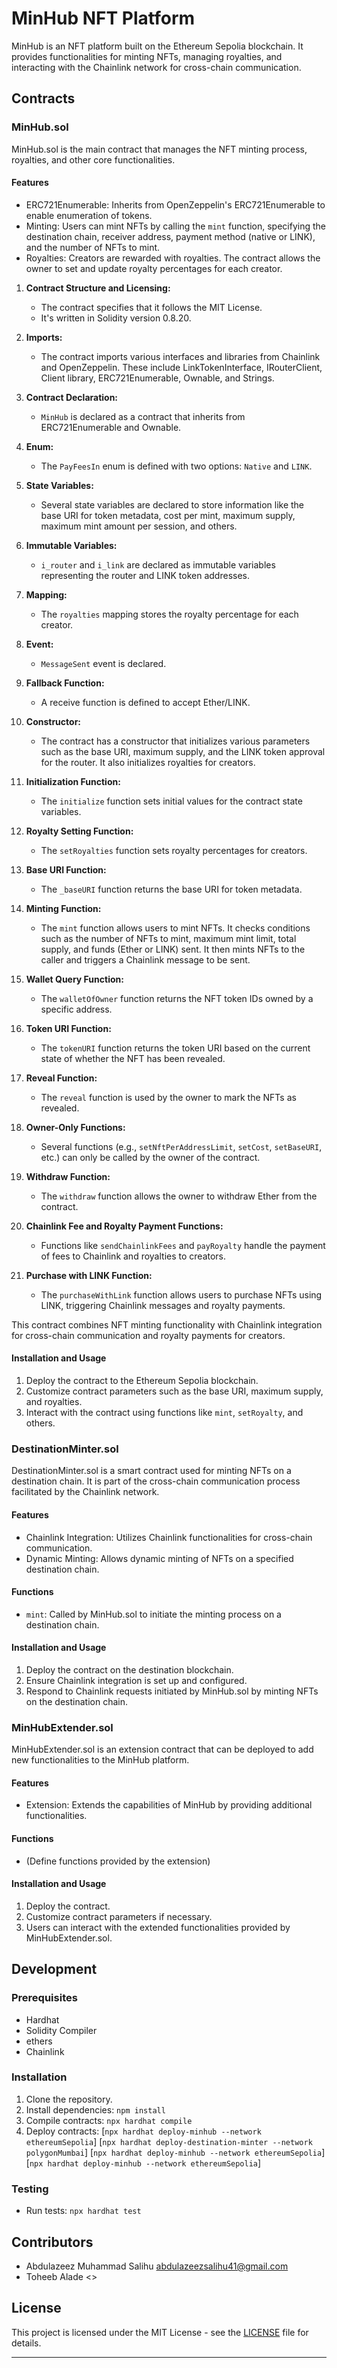 # MinHub NFT Platform

MinHub is an NFT platform built on the Ethereum Sepolia blockchain. It provides functionalities for minting NFTs, managing royalties, and interacting with the Chainlink network for cross-chain communication.

## Contracts

### MinHub.sol

MinHub.sol is the main contract that manages the NFT minting process, royalties, and other core functionalities.

#### Features

- ERC721Enumerable: Inherits from OpenZeppelin's ERC721Enumerable to enable enumeration of tokens.
- Minting: Users can mint NFTs by calling the `mint` function, specifying the destination chain, receiver address, payment method (native or LINK), and the number of NFTs to mint.
- Royalties: Creators are rewarded with royalties. The contract allows the owner to set and update royalty percentages for each creator.

1. **Contract Structure and Licensing:**

   - The contract specifies that it follows the MIT License.
   - It's written in Solidity version 0.8.20.

2. **Imports:**

   - The contract imports various interfaces and libraries from Chainlink and OpenZeppelin. These include LinkTokenInterface, IRouterClient, Client library, ERC721Enumerable, Ownable, and Strings.

3. **Contract Declaration:**

   - `MinHub` is declared as a contract that inherits from ERC721Enumerable and Ownable.

4. **Enum:**

   - The `PayFeesIn` enum is defined with two options: `Native` and `LINK`.

5. **State Variables:**

   - Several state variables are declared to store information like the base URI for token metadata, cost per mint, maximum supply, maximum mint amount per session, and others.

6. **Immutable Variables:**

   - `i_router` and `i_link` are declared as immutable variables representing the router and LINK token addresses.

7. **Mapping:**

   - The `royalties` mapping stores the royalty percentage for each creator.

8. **Event:**

   - `MessageSent` event is declared.

9. **Fallback Function:**

   - A receive function is defined to accept Ether/LINK.

10. **Constructor:**

    - The contract has a constructor that initializes various parameters such as the base URI, maximum supply, and the LINK token approval for the router. It also initializes royalties for creators.

11. **Initialization Function:**

    - The `initialize` function sets initial values for the contract state variables.

12. **Royalty Setting Function:**

    - The `setRoyalties` function sets royalty percentages for creators.

13. **Base URI Function:**

    - The `_baseURI` function returns the base URI for token metadata.

14. **Minting Function:**

    - The `mint` function allows users to mint NFTs. It checks conditions such as the number of NFTs to mint, maximum mint limit, total supply, and funds (Ether or LINK) sent. It then mints NFTs to the caller and triggers a Chainlink message to be sent.

15. **Wallet Query Function:**

    - The `walletOfOwner` function returns the NFT token IDs owned by a specific address.

16. **Token URI Function:**

    - The `tokenURI` function returns the token URI based on the current state of whether the NFT has been revealed.

17. **Reveal Function:**

    - The `reveal` function is used by the owner to mark the NFTs as revealed.

18. **Owner-Only Functions:**

    - Several functions (e.g., `setNftPerAddressLimit`, `setCost`, `setBaseURI`, etc.) can only be called by the owner of the contract.

19. **Withdraw Function:**

    - The `withdraw` function allows the owner to withdraw Ether from the contract.

20. **Chainlink Fee and Royalty Payment Functions:**

    - Functions like `sendChainlinkFees` and `payRoyalty` handle the payment of fees to Chainlink and royalties to creators.

21. **Purchase with LINK Function:**
    - The `purchaseWithLink` function allows users to purchase NFTs using LINK, triggering Chainlink messages and royalty payments.

This contract combines NFT minting functionality with Chainlink integration for cross-chain communication and royalty payments for creators.

#### Installation and Usage

1. Deploy the contract to the Ethereum Sepolia blockchain.
2. Customize contract parameters such as the base URI, maximum supply, and royalties.
3. Interact with the contract using functions like `mint`, `setRoyalty`, and others.

### DestinationMinter.sol

DestinationMinter.sol is a smart contract used for minting NFTs on a destination chain. It is part of the cross-chain communication process facilitated by the Chainlink network.

#### Features

- Chainlink Integration: Utilizes Chainlink functionalities for cross-chain communication.
- Dynamic Minting: Allows dynamic minting of NFTs on a specified destination chain.

#### Functions

- `mint`: Called by MinHub.sol to initiate the minting process on a destination chain.

#### Installation and Usage

1. Deploy the contract on the destination blockchain.
2. Ensure Chainlink integration is set up and configured.
3. Respond to Chainlink requests initiated by MinHub.sol by minting NFTs on the destination chain.

### MinHubExtender.sol

MinHubExtender.sol is an extension contract that can be deployed to add new functionalities to the MinHub platform.

#### Features

- Extension: Extends the capabilities of MinHub by providing additional functionalities.

#### Functions

- (Define functions provided by the extension)

#### Installation and Usage

1. Deploy the contract.
2. Customize contract parameters if necessary.
3. Users can interact with the extended functionalities provided by MinHubExtender.sol.

## Development

### Prerequisites

- Hardhat
- Solidity Compiler
- ethers
- Chainlink

### Installation

1. Clone the repository.
2. Install dependencies: `npm install`
3. Compile contracts: `npx hardhat compile`
4. Deploy contracts: [`npx hardhat deploy-minhub --network ethereumSepolia`]
   [`npx hardhat deploy-destination-minter --network polygonMumbai`]
   [`npx hardhat deploy-minhub --network ethereumSepolia`]
   [`npx hardhat deploy-minhub --network ethereumSepolia`]

### Testing

- Run tests: `npx hardhat test`

## Contributors

- Abdulazeez Muhammad Salihu <abdulazeezsalihu41@gmail.com>
- Toheeb Alade <>

## License

This project is licensed under the MIT License - see the [LICENSE](./LICENSE) file for details.

---
